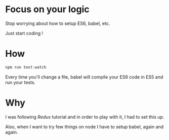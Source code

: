 # Focus on your logic

Stop worrying about how to setup ES6, babel, etc.

Just start coding !

# How

```javascript
npm run test:watch
```

Every time you'll change a file, babel will compile your ES6 code in ES5 and run your tests.

# Why

I was following *Redux* tutorial and in order to play with it, I had to set this up.

Also, when I want to try few things on node I have to setup babel, again and again.

